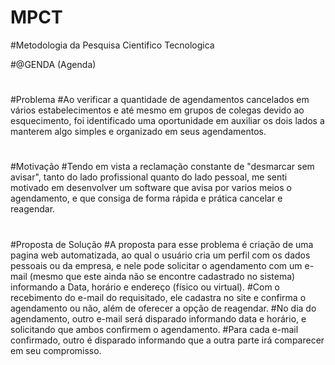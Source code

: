 # MPCT

#Metodologia da Pesquisa Cientifico Tecnologica

#@GENDA (Agenda)

#

#Problema
#Ao verificar a quantidade de agendamentos cancelados em vários estabelecimentos e até mesmo em grupos de colegas devido ao esquecimento, foi identificado uma oportunidade em auxiliar os dois lados a manterem algo simples e organizado em seus agendamentos.

#

#Motivação
#Tendo em vista a reclamação constante de "desmarcar sem avisar", tanto do lado profissional quanto do lado pessoal, me senti motivado em desenvolver um software que avisa por varios meios o agendamento, e que consiga de forma rápida e prática cancelar e reagendar.

#

#Proposta de Solução
#A proposta para esse problema é criação de uma pagina web automatizada, ao qual o usuário cria um perfil com os dados pessoais ou da empresa, e nele pode solicitar o agendamento com um e-mail (mesmo que este ainda não se encontre cadastrado no sistema) informando a Data, horário e endereço (físico ou virtual).
#Com o recebimento do e-mail do requisitado, ele cadastra no site e confirma o agendamento ou não, além de oferecer a opção de reagendar.
#No dia do agendamento, outro e-mail será disparado informando data e horário, e solicitando que ambos confirmem o agendamento.
#Para cada e-mail confirmado, outro é disparado informando que a outra parte irá comparecer em seu compromisso.
